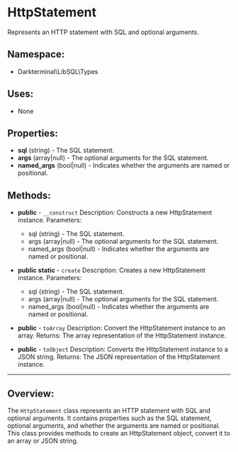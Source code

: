 # HttpStatement

Represents an HTTP statement with SQL and optional arguments.

## Namespace:
- Darkterminal\LibSQL\Types

## Uses:
- None

## Properties:
- **sql** (string) - The SQL statement.
- **args** (array|null) - The optional arguments for the SQL statement.
- **named_args** (bool|null) - Indicates whether the arguments are named or positional.

## Methods:
- **public** - `__construct`
Description: Constructs a new HttpStatement instance.
Parameters:
  - sql (string) - The SQL statement.
  - args (array|null) - The optional arguments for the SQL statement.
  - named_args (bool|null) - Indicates whether the arguments are named or positional.

- **public static** - `create`
Description: Creates a new HttpStatement instance.
Parameters:
  - sql (string) - The SQL statement.
  - args (array|null) - The optional arguments for the SQL statement.
  - named_args (bool|null) - Indicates whether the arguments are named or positional.

- **public** - `toArray`
Description: Convert the HttpStatement instance to an array.
Returns: The array representation of the HttpStatement instance.

- **public** - `toObject`
Description: Converts the HttpStatement instance to a JSON string.
Returns: The JSON representation of the HttpStatement instance.

---

## Overview:
The `HttpStatement` class represents an HTTP statement with SQL and optional arguments. It contains properties such as the SQL statement, optional arguments, and whether the arguments are named or positional. This class provides methods to create an HttpStatement object, convert it to an array or JSON string.
